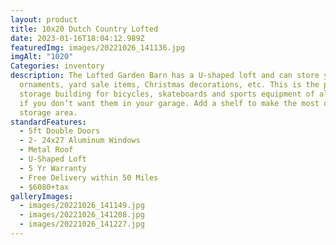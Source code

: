 ```yaml
---
layout: product
title: 10x20 Dutch Country Lofted
date: 2023-01-16T18:04:12.989Z
featuredImg: images/20221026_141136.jpg
imgAlt: "1020"
Categories: inventory
description: The Lofted Garden Barn has a U-shaped loft and can store your yard
  ornaments, yard sale items, Christmas decorations, etc. This is the perfect
  storage building for bicycles, skateboards and sports equipment of all kinds
  if you don’t want them in your garage. Add a shelf to make the most of your
  storage area.
standardFeatures:
  - 5ft Double Doors
  - 2- 24x27 Aluminum Windows
  - Metal Roof
  - U-Shaped Loft
  - 5 Yr Warranty
  - Free Delivery within 50 Miles
  - $6080+tax
galleryImages:
  - images/20221026_141149.jpg
  - images/20221026_141208.jpg
  - images/20221026_141227.jpg
---
```

